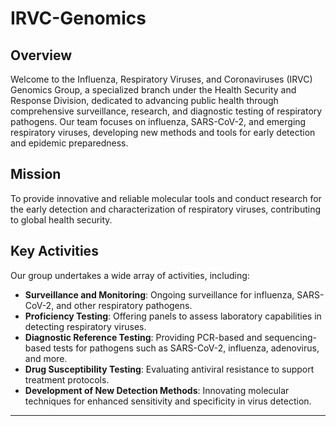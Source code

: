 # IRVC-Genomics

## Overview
Welcome to the Influenza, Respiratory Viruses, and Coronaviruses (IRVC) Genomics Group, a specialized branch under the Health Security and Response Division, dedicated to advancing public health through comprehensive surveillance, research, and diagnostic testing of respiratory pathogens. Our team focuses on influenza, SARS-CoV-2, and emerging respiratory viruses, developing new methods and tools for early detection and epidemic preparedness.

## Mission
To provide innovative and reliable molecular tools and conduct research for the early detection and characterization of respiratory viruses, contributing to global health security.

## Key Activities
Our group undertakes a wide array of activities, including:
- **Surveillance and Monitoring**: Ongoing surveillance for influenza, SARS-CoV-2, and other respiratory pathogens.
- **Proficiency Testing**: Offering panels to assess laboratory capabilities in detecting respiratory viruses.
- **Diagnostic Reference Testing**: Providing PCR-based and sequencing-based tests for pathogens such as SARS-CoV-2, influenza, adenovirus, and more.
- **Drug Susceptibility Testing**: Evaluating antiviral resistance to support treatment protocols.
- **Development of New Detection Methods**: Innovating molecular techniques for enhanced sensitivity and specificity in virus detection.

---
